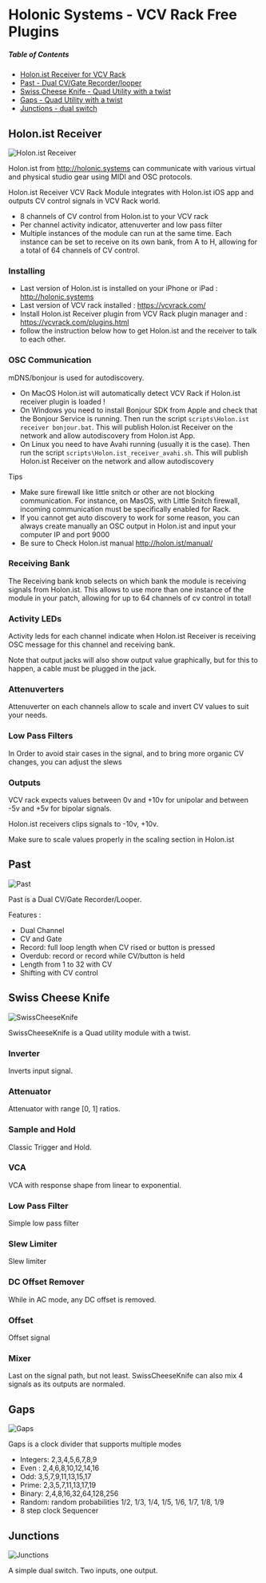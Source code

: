 # Holonic Systems - VCV Rack Free Plugins

##### Table of Contents  
- [Holon.ist Receiver for VCV Rack](##Holon.ist-Receiver)
- [Past - Dual CV/Gate Recorder/looper](##Past)
- [Swiss Cheese Knife - Quad Utility with a twist](##Swiss-Cheese-Knife)
- [Gaps - Quad Utility with a twist](##Gaps)
- [Junctions - dual switch](##Junctions)


## Holon.ist Receiver

![Holon.ist Receiver](https://raw.githubusercontent.com/hdavid/VCVRack-Holon.ist/master/screencaps/Holon.ist-Receiver.png)

Holon.ist from http://holonic.systems can communicate with various virtual and physical studio gear using MIDI and OSC protocols.

Holon.ist Receiver VCV Rack Module integrates with Holon.ist iOS app and outputs CV control signals in VCV Rack world.
- 8 channels of CV control from Holon.ist to your VCV rack
- Per channel activity indicator, attenuverter and low pass filter
- Multiple instances of the module can run at the same time. Each instance can be set to receive on its own bank, from A to H, allowing for a total of 64 channels of CV control.


### Installing
- Last version of Holon.ist is installed on your iPhone or iPad : http://holonic.systems
- Last version of VCV rack installed : https://vcvrack.com/
- Install Holon.ist Receiver plugin from VCV Rack plugin manager and : https://vcvrack.com/plugins.html
- follow the instruction below how to get Holon.ist and the receiver to talk to each other.

### OSC Communication
mDNS/bonjour is used for autodiscovery.

- On MacOS Holon.ist will automatically detect VCV Rack if Holon.ist receiver plugin is loaded !
- On Windows you need to install Bonjour SDK from Apple and check that the Bonjour Service is running. Then run the script `scripts\Holon.ist receiver bonjour.bat`. This will publish Holon.ist Receiver on the network and allow autodiscovery from Holon.ist App.
- On Linux you need to have Avahi running (usually it is the case). Then run the script `scripts\Holon.ist_receiver_avahi.sh`. This will publish Holon.ist Receiver on the network and allow autodiscovery

Tips
- Make sure firewall like little snitch or other are not blocking communication. For instance, on MasOS, with Little Snitch firewall, incoming communication must be specifically enabled for Rack.
- If you cannot get auto discovery to work for some reason, you can always create manually an OSC output in Holon.ist and input your computer IP and port 9000
- Be sure to Check Holon.ist manual http://holon.ist/manual/

### Receiving Bank
The Receiving bank knob selects on which bank the module is receiving signals from Holon.ist. This allows to use more than one instance of the module in your patch, allowing for up to 64 channels of cv control in total!

### Activity LEDs
Activity leds for each channel indicate when Holon.ist Receiver is receiving OSC message for this channel and receiving bank.

Note that output jacks will also show output value graphically, but for this to happen, a cable must be plugged in the jack.

### Attenuverters
Attenuverter on each channels allow to scale and invert CV values to suit your needs.  

### Low Pass Filters
In Order to avoid stair cases in the signal, and to bring more organic CV changes, you can adjust the slews

### Outputs
VCV rack expects values between 0v and +10v for unipolar and between -5v and +5v for bipolar signals.

Holon.ist receivers clips signals to -10v, +10v.
  
Make sure to scale values properly in the scaling section in Holon.ist

## Past

![Past](https://raw.githubusercontent.com/hdavid/VCVRack-Holon.ist/master/screencaps/Past.png)

Past is a Dual CV/Gate Recorder/Looper.

Features :
- Dual Channel 
- CV and Gate
- Record: full loop length when CV rised or button is pressed
- Overdub: record or record while CV/button is held
- Length from 1 to 32 with CV
- Shifting with CV control


## Swiss Cheese Knife

![SwissCheeseKnife](https://raw.githubusercontent.com/hdavid/VCVRack-Holon.ist/master/screencaps/SwissCheeseKnife.png)

SwissCheeseKnife is a Quad utility module with a twist.

### Inverter
Inverts input signal.

### Attenuator 
Attenuator with range [0, 1] ratios.

### Sample and Hold
Classic Trigger and Hold.

### VCA
VCA with response shape from linear to exponential.

### Low Pass Filter
Simple low pass filter

### Slew Limiter
Slew limiter

### DC Offset Remover
While in AC mode, any DC offset is removed. 

### Offset
Offset signal

### Mixer
Last on the signal path, but not least. SwissCheeseKnife can also mix 4 signals as its outputs are normaled.


## Gaps

![Gaps](https://raw.githubusercontent.com/hdavid/VCVRack-Holon.ist/master/screencaps/Gaps.png)

Gaps is a clock divider that supports multiple modes 

- Integers: 2,3,4,5,6,7,8,9
- Even : 2,4,6,8,10,12,14,16
- Odd: 3,5,7,9,11,13,15,17
- Prime: 2,3,5,7,11,13,17,19
- Binary: 2,4,8,16,32,64,128,256
- Random: random probabilities 1/2, 1/3, 1/4, 1/5, 1/6, 1/7, 1/8, 1/9
- 8 step clock Sequencer


## Junctions

![Junctions](https://raw.githubusercontent.com/hdavid/VCVRack-Holon.ist/master/screencaps/Junctions.png)

A simple dual switch. Two inputs, one output.
